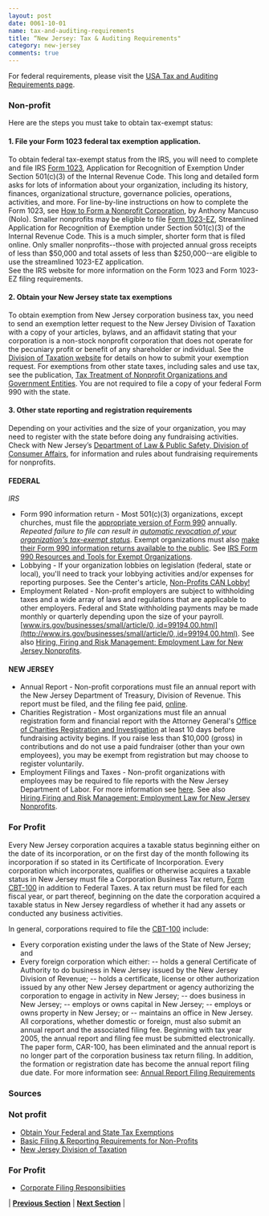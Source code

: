 ```yaml
---
layout: post
date: 0061-10-01
name: tax-and-auditing-requirements
title: “New Jersey: Tax & Auditing Requirements"
category: new-jersey
comments: true
---
```


For federal requirements, please visit the [USA Tax and Auditing Requirements page](https://neo-project.github.io/global-blockchain-compliance-hub//united-states-of-america/USA-tax-and-auditing-requirements.html). 

### Non-profit
Here are the steps you must take to obtain tax-exempt status:
#### 1. File your Form 1023 federal tax exemption application.
To obtain federal tax-exempt status from the IRS, you will need to complete and file IRS  [Form 1023](http://www.irs.gov/uac/Form-1023,-Application-for-Recognition-of-Exemption-Under-Section-501(c)(3)-of-the-Internal-Revenue-Code),  Application for Recognition of Exemption  Under Section 501(c)(3) of the Internal Revenue Code. This long and detailed form asks for lots of information about your organization, including its history, finances, organizational structure, governance policies, operations, activities, and more. For line-by-line instructions on how to complete the Form 1023, see  [How to Form a Nonprofit Corporation](http://www.nolo.com/products/how-to-form-a-nonprofit-corporation-NNP.html), by Anthony Mancuso (Nolo).
Smaller nonprofits may be eligible to file  [Form 1023-EZ](http://www.irs.gov/uac/About-Form-1023EZ),  Streamlined Application for Recognition of Exemption under Section 501(c)(3) of the Internal Revenue Code.  This is a much simpler, shorter form that is filed online. Only smaller nonprofits--those with projected  annual gross receipts of less than $50,000 and  total assets of less than $250,000--are eligible to use the streamlined 1023-EZ application.  
See the IRS website for more information on the Form 1023 and Form 1023-EZ filing requirements.
#### 2. Obtain your New Jersey state tax exemptions
To obtain exemption from New Jersey corporation business tax, you need to send an exemption letter request to the New Jersey Division of Taxation with a copy of your articles, bylaws, and an affidavit stating that your corporation is a non-stock nonprofit corporation that does not operate for the pecuniary profit or benefit of any shareholder or individual. See the [Division of Taxation website](http://www.state.nj.us/treasury/taxation/exemptcbt.shtml) for details on how to submit your exemption request. For exemptions from other state taxes, including sales and use tax, see the publication, [Tax Treatment of Nonprofit Organizations and Government Entities](http://www.state.nj.us/treasury/taxation/pdf/pubs/misc3.pdf).  You are not required to file a copy of your federal Form 990 with the state.
#### 3. Other state reporting and registration requirements
Depending on your activities and the size of your organization, you may need to register with the state before doing any fundraising activities. Check with  New Jersey’s [Department of Law & Public Safety, Division of Consumer Affairs](http://www.njconsumeraffairs.gov/ocp/charities.htm), for information and rules about fundraising requirements for nonprofits.  
#### FEDERAL
_IRS_
- Form 990 information return - Most 501(c)(3) organizations, except churches, must file the [appropriate version of Form 990](https://www.irs.gov/Charities-&-Non-Profits/Annual-Reporting-and-Filing) annually.  _Repeated failure to file can result in [automatic revocation of your organization's tax-exempt status](http://www.njnonprofits.org/CheckIRSRevocation.html)_. Exempt organizations must also [make their Form 990 information returns available to the public](http://www.njnonprofits.org/irs_disclosure_regs.html).  See [IRS Form 990 Resources and Tools for Exempt Organizations](https://www.irs.gov/charities-non-profits/form-990-resources-and-tools).  
- Lobbying - If your organization lobbies on legislation (federal, state or local), you'll need to track your lobbying activities and/or expenses for reporting purposes. See the Center's article, [Non-Profits CAN Lobby!](http://njnonprofits.org/NPsCanLobby.html)
- Employment Related - Non-profit employers are subject to withholding taxes and a wide array of laws and regulations that are applicable to other employers. Federal and State withholding payments may be made monthly or quarterly depending upon the size of your payroll. [www.irs.gov/businesses/small/article/0,,id=99194,00.html](http://www.irs.gov/businesses/small/article/0,,id=99194,00.html). See also [Hiring, Firing and Risk Management: Employment Law for New Jersey Nonprofits](http://www.njnonprofits.org/HiringFiringDesc.html).

#### NEW JERSEY
- Annual Report - Non-profit corporations must file an annual report with the New Jersey Department of Treasury, Division of Revenue.  This report must be filed, and the filing fee paid, [online](www.state.nj.us/treasury/revenue). 
- Charities Registration - Most organizations must file an annual registration form and financial report with the Attorney General's [Office of Charities Registration and Investigation](www.njconsumeraffairs.gov/charities) at least 10 days before fundraising activity begins. If you raise less than $10,000 (gross) in contributions and do not use a paid fundraiser (other than your own employees), you may be exempt from registration but may choose to register voluntarily.
- Employment Filings and Taxes - Non-profit organizations with employees may be required to file reports with the New Jersey Department of Labor.  For more information see [here](http://lwd.state.nj.us/labor/ea/ea_index.html). See also [Hiring,Firing and Risk Management: Employment Law for New Jersey Nonprofits](http://www.njnonprofits.org/HiringFiringDesc.html).

### For Profit
Every New Jersey corporation acquires a taxable status beginning either on the date of its incorporation, or on the first day of the month following its incorporation if so stated in its Certificate of Incorporation. Every corporation which incorporates, qualifies or otherwise acquires a taxable status in New Jersey must file a Corporation Business Tax return, [Form CBT-100](https://www.state.nj.us/treasury/taxation/prntcbt.shtml) in addition to Federal Taxes. A tax return must be filed for each fiscal year, or part thereof, beginning on the date the corporation acquired a taxable status in New Jersey regardless of whether it had any assets or conducted any business activities.

In general, corporations required to file the [CBT-100](https://www.state.nj.us/treasury/taxation/prntcbt.shtml) include:
- Every corporation existing under the laws of the State of New Jersey; and
- Every foreign corporation which either:
-- holds a general Certificate of Authority to do business in New Jersey issued by the New Jersey Division of Revenue;
-- holds a certificate, license or other authorization issued by any other New Jersey department or agency authorizing the corporation to engage in activity in New Jersey;
-- does business in New Jersey;
-- employs or owns capital in New Jersey;
-- employs or owns property in New Jersey; or
-- maintains an office in New Jersey.
All corporations, whether domestic or foreign, must also submit an annual report and the associated filing fee. Beginning with tax year 2005, the annual report and filing fee must be submitted electronically. The paper form, CAR-100, has been eliminated and the annual report is no longer part of the corporation business tax return filing. In addition, the formation or registration date has become the annual report filing due date. For more information see: [Annual Report Filing Requirements](https://www.state.nj.us/treasury/revenue/dcr/programs/ann_rpt.shtml)

### Sources
### Not profit
- [Obtain Your Federal and State Tax Exemptions](https://www.nolo.com/legal-encyclopedia/forming-nonprofit-corporation-new-jersey-36077.html)
- [Basic Filing & Reporting Requirements for Non-Profits](http://www.njnonprofits.org/FilingReporting.html)
- [New Jersey Division of Taxation](https://www.state.nj.us/treasury/taxation/exemptintro.shtml)

### For Profit
- [Corporate Filing Responsibiities](https://www.state.nj.us/treasury/taxation/ot3.shtml)


| **[Previous Section]( https://neo-project.github.io/global-blockchain-compliance-hub//new-jersey/new-jersey-team-member-nationality-requirements.html)** | **[Next Section]( https://neo-project.github.io/global-blockchain-compliance-hub//new-jersey/new-jersey-governing-by-law.html)** |
